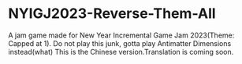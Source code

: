 # NYIGJ2023-Reverse-Them-All
A jam game made for New Year Incremental Game Jam 2023(Theme: Capped at 1).
Do not play this junk, gotta play Antimatter Dimensions instead(what)
This is the Chinese version.Translation is coming soon.

